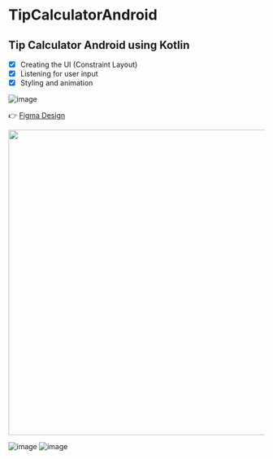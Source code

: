 # TipCalculatorAndroid

## Tip Calculator Android using Kotlin

- [x] Creating the UI (Constraint Layout)
- [x] Listening for user input
- [x] Styling and animation

![image](https://user-images.githubusercontent.com/59710234/212548942-8399e4ae-fda7-4319-9c71-535b02769e91.png)


:point_right: [Figma Design](https://www.figma.com/proto/ARPMAVZrOtfmDplRhjRnRA/First-Project?node-id=324%3A7&scaling=scale-down&page-id=0%3A1)



<img src="https://user-images.githubusercontent.com/59710234/212535747-87e8ae62-5e91-433a-8a6c-c984071382e2.png" height="600">

![image](https://user-images.githubusercontent.com/59710234/212499727-b7ec55eb-4ade-4a2f-8913-233af097f6ae.png)
![image](https://user-images.githubusercontent.com/59710234/212499846-667ce0b5-2f41-4d4b-8eff-cdc55e85bba7.png)



